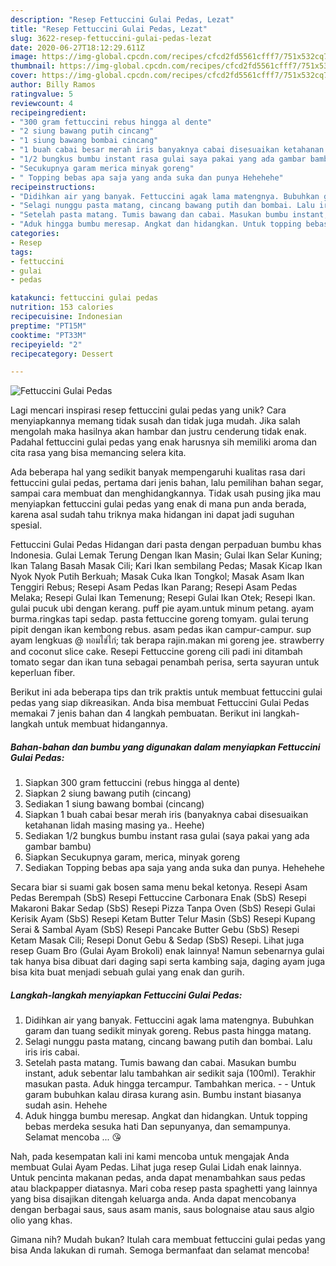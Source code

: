 ```yaml
---
description: "Resep Fettuccini Gulai Pedas, Lezat"
title: "Resep Fettuccini Gulai Pedas, Lezat"
slug: 3622-resep-fettuccini-gulai-pedas-lezat
date: 2020-06-27T18:12:29.611Z
image: https://img-global.cpcdn.com/recipes/cfcd2fd5561cfff7/751x532cq70/fettuccini-gulai-pedas-foto-resep-utama.jpg
thumbnail: https://img-global.cpcdn.com/recipes/cfcd2fd5561cfff7/751x532cq70/fettuccini-gulai-pedas-foto-resep-utama.jpg
cover: https://img-global.cpcdn.com/recipes/cfcd2fd5561cfff7/751x532cq70/fettuccini-gulai-pedas-foto-resep-utama.jpg
author: Billy Ramos
ratingvalue: 5
reviewcount: 4
recipeingredient:
- "300 gram fettuccini rebus hingga al dente"
- "2 siung bawang putih cincang"
- "1 siung bawang bombai cincang"
- "1 buah cabai besar merah iris banyaknya cabai disesuaikan ketahanan lidah masing masing ya Heehe"
- "1/2 bungkus bumbu instant rasa gulai saya pakai yang ada gambar bambu"
- "Secukupnya garam merica minyak goreng"
- " Topping bebas apa saja yang anda suka dan punya Hehehehe"
recipeinstructions:
- "Didihkan air yang banyak. Fettuccini agak lama matengnya. Bubuhkan garam dan tuang sedikit minyak goreng. Rebus pasta hingga matang."
- "Selagi nunggu pasta matang, cincang bawang putih dan bombai. Lalu iris iris cabai."
- "Setelah pasta matang. Tumis bawang dan cabai. Masukan bumbu instant, aduk sebentar lalu tambahkan air sedikit saja (100ml). Terakhir masukan pasta. Aduk hingga tercampur. Tambahkan merica.   Untuk garam bubuhkan kalau dirasa kurang asin. Bumbu instant biasanya sudah asin. Hehehe"
- "Aduk hingga bumbu meresap. Angkat dan hidangkan. Untuk topping bebas merdeka sesuka hati Dan sepunyanya, dan semampunya. Selamat mencoba ... 😘"
categories:
- Resep
tags:
- fettuccini
- gulai
- pedas

katakunci: fettuccini gulai pedas 
nutrition: 153 calories
recipecuisine: Indonesian
preptime: "PT15M"
cooktime: "PT33M"
recipeyield: "2"
recipecategory: Dessert

---
```



![Fettuccini Gulai Pedas](https://img-global.cpcdn.com/recipes/cfcd2fd5561cfff7/751x532cq70/fettuccini-gulai-pedas-foto-resep-utama.jpg)

Lagi mencari inspirasi resep fettuccini gulai pedas yang unik? Cara menyiapkannya memang tidak susah dan tidak juga mudah. Jika salah mengolah maka hasilnya akan hambar dan justru cenderung tidak enak. Padahal fettuccini gulai pedas yang enak harusnya sih memiliki aroma dan cita rasa yang bisa memancing selera kita.

Ada beberapa hal yang sedikit banyak mempengaruhi kualitas rasa dari fettuccini gulai pedas, pertama dari jenis bahan, lalu pemilihan bahan segar, sampai cara membuat dan menghidangkannya. Tidak usah pusing jika mau menyiapkan fettuccini gulai pedas yang enak di mana pun anda berada, karena asal sudah tahu triknya maka hidangan ini dapat jadi suguhan spesial.

Fettuccini Gulai Pedas Hidangan dari pasta dengan perpaduan bumbu khas Indonesia. Gulai Lemak Terung Dengan Ikan Masin; Gulai Ikan Selar Kuning; Ikan Talang Basah Masak Cili; Kari Ikan sembilang Pedas; Masak Kicap Ikan Nyok Nyok Putih Berkuah; Masak Cuka Ikan Tongkol; Masak Asam Ikan Tenggiri Rebus; Resepi Asam Pedas Ikan Parang; Resepi Asam Pedas Melaka; Resepi Gulai Ikan Temenung; Resepi Gulai Ikan Otek; Resepi Ikan. gulai pucuk ubi dengan kerang. puff pie ayam.untuk minum petang. ayam burma.ringkas tapi sedap. pasta fettuccine goreng tomyam. gulai terung pipit dengan ikan kembong rebus. asam pedas ikan campur-campur. sup ayam lengkuas @ ทอมไข่ไก่; tak berapa rajin.makan mi goreng jee. strawberry and coconut slice cake. Resepi Fettuccine goreng cili padi ini ditambah tomato segar dan ikan tuna sebagai penambah perisa, serta sayuran untuk keperluan fiber.


Berikut ini ada beberapa tips dan trik praktis untuk membuat fettuccini gulai pedas yang siap dikreasikan. Anda bisa membuat Fettuccini Gulai Pedas memakai 7 jenis bahan dan 4 langkah pembuatan. Berikut ini langkah-langkah untuk membuat hidangannya.

<!--inarticleads1-->

##### Bahan-bahan dan bumbu yang digunakan dalam menyiapkan Fettuccini Gulai Pedas:

1. Siapkan 300 gram fettuccini (rebus hingga al dente)
1. Siapkan 2 siung bawang putih (cincang)
1. Sediakan 1 siung bawang bombai (cincang)
1. Siapkan 1 buah cabai besar merah iris (banyaknya cabai disesuaikan ketahanan lidah masing masing ya.. Heehe)
1. Sediakan 1/2 bungkus bumbu instant rasa gulai (saya pakai yang ada gambar bambu)
1. Siapkan Secukupnya garam, merica, minyak goreng
1. Sediakan  Topping bebas apa saja yang anda suka dan punya. Hehehehe


Secara biar si suami gak bosen sama menu bekal ketonya. Resepi Asam Pedas Berempah (SbS) Resepi Fettuccine Carbonara Enak (SbS) Resepi Makaroni Bakar Sedap (SbS) Resepi Pizza Tanpa Oven (SbS) Resepi Gulai Kerisik Ayam (SbS) Resepi Ketam Butter Telur Masin (SbS) Resepi Kupang Serai &amp; Sambal Ayam (SbS) Resepi Pancake Butter Gebu (SbS) Resepi Ketam Masak Cili; Resepi Donut Gebu &amp; Sedap (SbS) Resepi. Lihat juga resep Guam Bro (Gulai Ayam Brokoli) enak lainnya! Namun sebenarnya gulai tak hanya bisa dibuat dari daging sapi serta kambing saja, daging ayam juga bisa kita buat menjadi sebuah gulai yang enak dan gurih. 

<!--inarticleads2-->

##### Langkah-langkah menyiapkan Fettuccini Gulai Pedas:

1. Didihkan air yang banyak. Fettuccini agak lama matengnya. Bubuhkan garam dan tuang sedikit minyak goreng. Rebus pasta hingga matang.
1. Selagi nunggu pasta matang, cincang bawang putih dan bombai. Lalu iris iris cabai.
1. Setelah pasta matang. Tumis bawang dan cabai. Masukan bumbu instant, aduk sebentar lalu tambahkan air sedikit saja (100ml). Terakhir masukan pasta. Aduk hingga tercampur. Tambahkan merica.  -  - Untuk garam bubuhkan kalau dirasa kurang asin. Bumbu instant biasanya sudah asin. Hehehe
1. Aduk hingga bumbu meresap. Angkat dan hidangkan. Untuk topping bebas merdeka sesuka hati Dan sepunyanya, dan semampunya. Selamat mencoba ... 😘


Nah, pada kesempatan kali ini kami mencoba untuk mengajak Anda membuat Gulai Ayam Pedas. Lihat juga resep Gulai Lidah enak lainnya. Untuk pencinta makanan pedas, anda dapat menambahkan saus pedas atau blackpapper diatasnya. Mari coba resep pasta spaghetti yang lainnya yang bisa disajikan ditengah keluarga anda. Anda dapat mencobanya dengan berbagai saus, saus asam manis, saus bolognaise atau saus algio olio yang khas. 

Gimana nih? Mudah bukan? Itulah cara membuat fettuccini gulai pedas yang bisa Anda lakukan di rumah. Semoga bermanfaat dan selamat mencoba!
